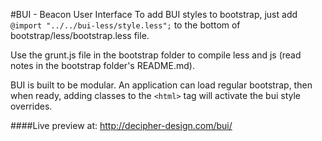#BUI - Beacon User Interface
To add BUI styles to bootstrap, just add ```@import "../../bui-less/style.less";``` to the bottom of bootstrap/less/bootstrap.less file.

Use the grunt.js file in the bootstrap folder to compile less and js (read notes in the bootstrap folder's README.md).

BUI is built to be modular. An application can load regular bootstrap, then when ready, adding classes to the ```<html>``` tag will activate the bui style overrides.


####Live preview at: http://decipher-design.com/bui/
